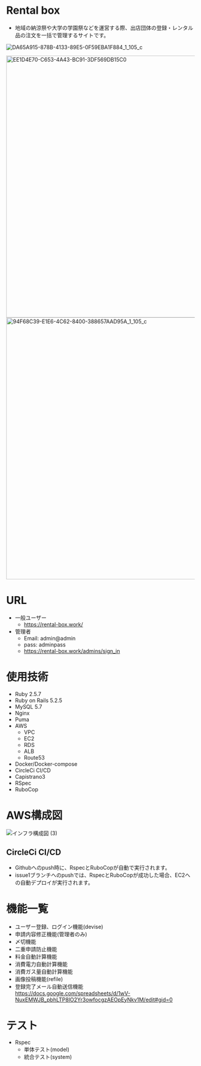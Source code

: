 # Rental box

- 地域の納涼祭や大学の学園祭などを運営する際、出店団体の登録・レンタル品の注文を一括で管理するサイトです。  

![DA65A915-878B-4133-89E5-0F59EBA1F884_1_105_c](https://user-images.githubusercontent.com/65978449/115143995-2f531280-a085-11eb-8e66-02a75c53be6c.jpeg)

<img width="700" alt="EE1D4E70-C653-4A43-BC91-3DF569DB15C0" src="https://user-images.githubusercontent.com/65978449/115144186-480ff800-a086-11eb-89b0-e8efc8792200.png">

<img width="700" alt="94F68C39-E1E6-4C62-8400-388657AAD95A_1_105_c" src="https://user-images.githubusercontent.com/65978449/115144426-8528ba00-a087-11eb-9044-91735a4b98d7.jpeg">

# URL
- 一般ユーザー
  - https://rental-box.work/
- 管理者
  - Email: admin@admin  
  - pass: adminpass  
  - https://rental-box.work/admins/sign_in

# 使用技術
- Ruby 2.5.7
- Ruby on Rails 5.2.5
- MySQL 5.7
- Nginx
- Puma
- AWS
  - VPC
  - EC2
  - RDS
  - ALB
  - Route53
- Docker/Docker-compose
- CircleCi CI/CD
- Capistrano3
- RSpec
- RuboCop

# AWS構成図
![インフラ構成図 (3)](https://user-images.githubusercontent.com/65978449/115188467-eef4a280-a11f-11eb-9ecf-1618ddf4ddb5.jpg)

## CircleCi CI/CD
- Githubへのpush時に、RspecとRuboCopが自動で実行されます。
- issue1ブランチへのpushでは、RspecとRuboCopが成功した場合、EC2への自動デプロイが実行されます。

# 機能一覧
- ユーザー登録、ログイン機能(devise)
- 申請内容修正機能(管理者のみ)
- 〆切機能
- 二重申請防止機能
- 料金自動計算機能
- 消費電力自動計算機能
- 消費ガス量自動計算機能
- 画像投稿機能(refile)
- 登録完了メール自動送信機能
https://docs.google.com/spreadsheets/d/1wV-NuxEMWJB_pbhLTP8lO2Yr3owfocgzAEOpEyNkv1M/edit#gid=0

# テスト
- Rspec
  - 単体テスト(model)
  - 統合テスト(system)